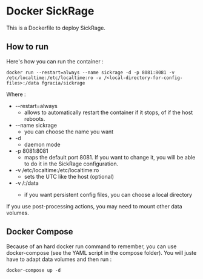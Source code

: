 # Docker SickRage

This is a Dockerfile to deploy SickRage.

## How to run

Here's how you can run the container :


`` docker run --restart=always --name sickrage -d -p 8081:8081 -v /etc/localtime:/etc/localtime:ro -v /<local-directory-for-config-files>:/data fgracia/sickrage ``



Where :

- --restart=always
  - allows to automatically restart the container if it stops, of if the host reboots.
- --name sickrage 
  - you can choose the name you want
- -d
  - daemon mode
- -p 8081:8081
  - maps the default port 8081. If you want to change it, you will be able to do it in the SickRage configuration.
- -v /etc/localtime:/etc/localtime:ro
  - sets the UTC like the host (optional)
- -v /<local-directory-for-config-files>:/data
  - if you want persistent config files, you can choose a local directory

If you use post-processing actions, you may need to mount other data volumes.


## Docker Compose

Because of an hard docker run command to remember, you can use docker-compose (see the YAML script in the compose folder). 
You will juste have to adapt data volumes and then run :

`` docker-compose up -d ``

